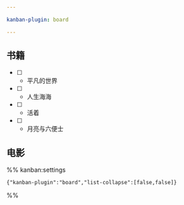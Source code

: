 ```yaml
---

kanban-plugin: board

---
```


## 书籍

- [ ] - 平凡的世界
- [ ] - 人生海海
- [ ] - 活着
- [ ] - 月亮与六便士


## 电影





%% kanban:settings
```
{"kanban-plugin":"board","list-collapse":[false,false]}
```
%%